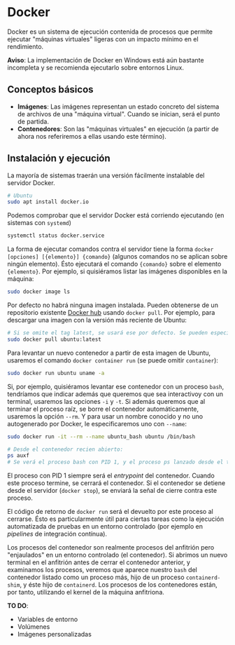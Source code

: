 # Docker

Docker es un sistema de ejecución contenida de procesos que permite ejecutar "máquinas virtuales" ligeras con un impacto mínimo en el rendimiento.

**Aviso**: La implementación de Docker en Windows está aún bastante incompleta y se recomienda ejecutarlo sobre entornos Linux.

## Conceptos básicos

- **Imágenes**: Las imágenes representan un estado concreto del sistema de archivos de una "máquina virtual". Cuando se inician, será el punto de partida.
- **Contenedores**: Son las "máquinas virtuales" en ejecución (a partir de ahora nos referiremos a ellas usando este término).

## Instalación y ejecución

La mayoría de sistemas traerán una versión fácilmente instalable del servidor Docker.

```bash
# Ubuntu
sudo apt install docker.io
```

Podemos comprobar que el servidor Docker está corriendo ejecutando (en sistemas con `systemd`)

```bash
systemctl status docker.service
```

La forma de ejecutar comandos contra el servidor tiene la forma `docker [opciones] [{elemento}] {comando}` (algunos comandos no se aplican sobre ningún elemento). Ésto ejecutará el comando `{comando}` sobre el elemento `{elemento}`. Por ejemplo, si quisiéramos listar las imágenes disponibles en la máquina:

```bash
sudo docker image ls
```

Por defecto no habrá ninguna imagen instalada. Pueden obtenerse de un repositorio existente [Docker hub](https://hub.docker.com/) usando `docker pull`. Por ejemplo, para descargar una imagen con la versión más reciente de Ubuntu:

```bash
# Si se omite el tag latest, se usará ese por defecto. Se pueden especificar imágenes diferentes, como ubuntu:18.04
sudo docker pull ubuntu:latest
```

Para levantar un nuevo contenedor a partir de esta imagen de Ubuntu, usaremos el comando `docker container run` (se puede omitir `container`):

```bash
sudo docker run ubuntu uname -a
```

Si, por ejemplo, quisiéramos levantar ese contenedor con un proceso `bash`, tendríamos que indicar además que queremos que sea interactivoy con un terminal, usaremos las opciones `-i` y `-t`. Si además queremos que al terminar el proceso raíz, se borre el contenedor automáticamente, usaremos la opción `--rm`. Y para usar un nombre conocido y no uno autogenerado por Docker, le especificaremos uno con `--name`:

```bash
sudo docker run -it --rm --name ubuntu_bash ubuntu /bin/bash

# Desde el contenedor recien abierto:
ps auxf
# Se verá el proceso bash con PID 1, y el proceso ps lanzado desde el terminal como hijo de éste.
```

El proceso con PID 1 siempre será el _entrypoint_ del contenedor. Cuando este proceso termine, se cerrará el contenedor. Si el contenedor se detiene desde el servidor (`docker stop`), se enviará la señal de cierre contra este proceso.

El código de retorno de `docker run` será el devuelto por este proceso al cerrarse. Ésto es particularmente útil para ciertas tareas como la ejecución automatizada de pruebas en un entorno controlado (por ejemplo en _pipelines_ de integración contínua).

Los procesos del contenedor son realmente procesos del anfitrión pero "enjaulados" en un entorno controlado (el contenedor). Si abrimos un nuevo terminal en el anfitrión antes de cerrar el contenedor anterior, y examinamos los procesos, veremos que aparece nuestro `bash` del contenedor listado como un proceso más, hijo de un proceso `containerd-shim`, y éste hijo de `containerd`. Los procesos de los contenedores están, por tanto, utilizando el kernel de la máquina anfitriona.

**TO DO**:

- Variables de entorno
- Volúmenes
- Imágenes personalizadas
